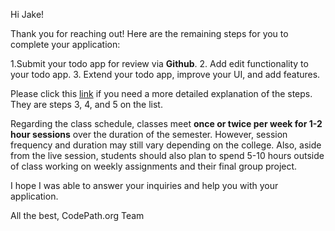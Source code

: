 Hi Jake!

Thank you for reaching out! Here are the remaining steps for you to complete your application:

1.Submit your todo app for review via **Github**.
2. Add edit functionality to your todo app.
3. Extend your todo app, improve your UI, and add features.

Please click this [link](https://courses.codepath.org/snippets/android_university/prework) if you need a more detailed explanation of the steps. They are steps 3, 4, and 5 on the list.

Regarding the class schedule, classes meet **once or twice per week for 1-2 hour sessions** over the duration of the semester. However, session frequency and duration may still vary depending on the college. Also, aside from the live session, students should also plan to spend 5-10 hours outside of class working on weekly assignments and their final group project.

I hope I was able to answer your inquiries and help you with your application.

All the best,
CodePath.org Team
